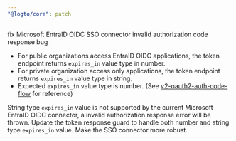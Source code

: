 ```yaml
---
"@logto/core": patch
---
```


fix Microsoft EntraID OIDC SSO connector invalid authorization code response bug

- For public organizations access EntraID OIDC applications, the token endpoint returns `expires_in` value type in number.
- For private organization access only applications, the token endpoint returns `expires_in` value type in string.
- Expected `expires_in` value type is number. (See [v2-oauth2-auth-code-flow](https://learn.microsoft.com/en-us/entra/identity-platform/v2-oauth2-auth-code-flow#successful-response-2) for reference)

String type `expires_in` value is not supported by the current Microsoft EntraID OIDC connector, a invalid authorization response error will be thrown.
Update the token response guard to handle both number and string type `expires_in` value. Make the SSO connector more robust.
